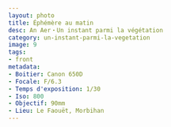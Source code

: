 ```yaml
---
layout: photo
title: Éphémère au matin
desc: An Aer・Un instant parmi la végétation
category: un-instant-parmi-la-vegetation
image: 9
tags:
- front
metadata:
- Boitier: Canon 650D
- Focale: F/6.3
- Temps d'exposition: 1/30
- Iso: 800
- Objectif: 90mm
- Lieu: Le Faouët, Morbihan
---
```

